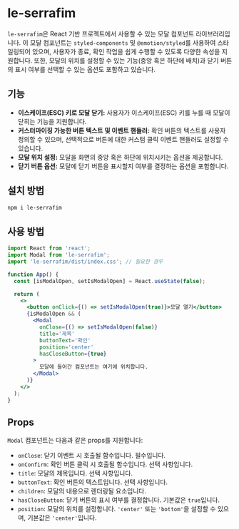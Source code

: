 # le-serrafim

`le-serrafim`은 React 기반 프로젝트에서 사용할 수 있는 모달 컴포넌트 라이브러리입니다. 이 모달 컴포넌트는 `styled-components` 및 `@emotion/styled`를 사용하여 스타일링되어 있으며, 사용자가 종료, 확인 작업을 쉽게 수행할 수 있도록 다양한 속성을 지원합니다. 또한, 모달의 위치를 설정할 수 있는 기능(중앙 혹은 하단에 배치)과 닫기 버튼의 표시 여부를 선택할 수 있는 옵션도 포함하고 있습니다.

## 기능

- **이스케이프(ESC) 키로 모달 닫기:** 사용자가 이스케이프(ESC) 키를 누를 때 모달이 닫히는 기능을 지원합니다.
- **커스터마이징 가능한 버튼 텍스트 및 이벤트 핸들러:** 확인 버튼의 텍스트를 사용자 정의할 수 있으며, 선택적으로 버튼에 대한 커스텀 클릭 이벤트 핸들러도 설정할 수 있습니다.
- **모달 위치 설정:** 모달을 화면의 중앙 혹은 하단에 위치시키는 옵션을 제공합니다.
- **닫기 버튼 옵션:** 모달에 닫기 버튼을 표시할지 여부를 결정하는 옵션을 포함합니다.

## 설치 방법

```bash
npm i le-serrafim
```

## 사용 방법

```jsx
import React from 'react';
import Modal from 'le-serrafim';
import 'le-serrafim/dist/index.css'; // 필요한 경우

function App() {
  const [isModalOpen, setIsModalOpen] = React.useState(false);

  return (
    <>
      <button onClick={() => setIsModalOpen(true)}>모달 열기</button>
      {isModalOpen && (
        <Modal
          onClose={() => setIsModalOpen(false)}
          title='제목'
          buttonText='확인'
          position='center'
          hasCloseButton={true}
        >
          모달에 들어간 컴포넌트는 여기에 위치합니다.
        </Modal>
      )}
    </>
  );
}
```

## Props

`Modal` 컴포넌트는 다음과 같은 props를 지원합니다:

- `onClose`: 닫기 이벤트 시 호출될 함수입니다. 필수입니다.
- `onConfirm`: 확인 버튼 클릭 시 호출될 함수입니다. 선택 사항입니다.
- `title`: 모달의 제목입니다. 선택 사항입니다.
- `buttonText`: 확인 버튼의 텍스트입니다. 선택 사항입니다.
- `children`: 모달의 내용으로 렌더링될 요소입니다.
- `hasCloseButton`: 닫기 버튼의 표시 여부를 결정합니다. 기본값은 `true`입니다.
- `position`: 모달의 위치를 설정합니다. `'center'` 또는 `'bottom'`을 설정할 수 있으며, 기본값은 `'center'`입니다.
